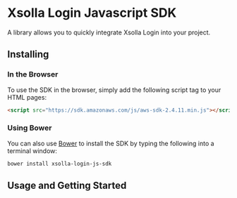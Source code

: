 # Xsolla Login Javascript SDK
A library allows you to quickly integrate Xsolla Login into your project.
## Installing

### In the Browser

To use the SDK in the browser, simply add the following script tag to your
HTML pages:

```html
<script src="https://sdk.amazonaws.com/js/aws-sdk-2.4.11.min.js"></script>
```
### Using Bower

You can also use [Bower](http://bower.io) to install the SDK by typing the
following into a terminal window:

```sh
bower install xsolla-login-js-sdk
```

## Usage and Getting Started